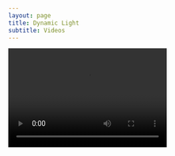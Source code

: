 ```yaml
---
layout: page
title: Dynamic Light
subtitle: Videos
---
```


<video src="img/ICG_movie_test_faster-1.mp4" width="320" height="200" controls preload></video>
